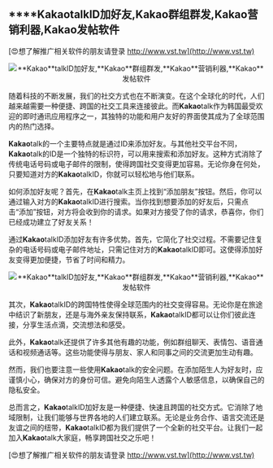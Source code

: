 ## ****Kakao**talkID加好友,**Kakao**群组群发,**Kakao**营销利器,**Kakao**发帖软件**

[😍想了解推广相关软件的朋友请登录 http://www.vst.tw](http://www.vst.tw)

 <center><img src="https://vst.tw/MP4/tuiguang/png/6.png" alt="**Kakao**talkID加好友,**Kakao**群组群发,**Kakao**营销利器,**Kakao**发帖软件"></center>

随着科技的不断发展，我们的社交方式也在不断演变。在这个全球化的时代，人们越来越需要一种便捷、跨国的社交工具来连接彼此。而**Kakao**talk作为韩国最受欢迎的即时通讯应用程序之一，其独特的功能和用户友好的界面使其成为了全球范围内的热门选择。

**Kakao**talk的一个主要特点就是通过ID来添加好友。与其他社交平台不同，**Kakao**talk的ID是一个独特的标识符，可以用来搜索和添加好友。这种方式消除了传统电话号码或电子邮件的限制，使得跨国社交变得更加容易。无论你身在何处，只要知道对方的**Kakao**talkID，你就可以轻松地与他们联系。

如何添加好友呢？首先，在**Kakao**talk主页上找到“添加朋友”按钮。然后，你可以通过输入对方的**Kakao**talkID进行搜索。当你找到想要添加的好友后，只需点击“添加”按钮，对方将会收到你的请求。如果对方接受了你的请求，恭喜你，你们已经成功建立了好友关系！

通过**Kakao**talkID添加好友有许多优势。首先，它简化了社交过程。不需要记住复杂的电话号码或电子邮件地址，只需记住对方的**Kakao**talkID即可。这使得添加好友变得更加便捷，节省了时间和精力。

 <center><img src="https://vst.tw/MP4/tuiguang/png/7.png" alt="**Kakao**talkID加好友,**Kakao**群组群发,**Kakao**营销利器,**Kakao**发帖软件"></center>

其次，**Kakao**talkID的跨国特性使得全球范围内的社交变得容易。无论你是在旅途中结识了新朋友，还是与海外亲友保持联系，**Kakao**talkID都可以让你们彼此连接，分享生活点滴，交流想法和感受。

此外，**Kakao**talk还提供了许多其他有趣的功能，例如群组聊天、表情包、语音通话和视频通话等。这些功能使得与朋友、家人和同事之间的交流更加生动有趣。

然而，我们也要注意一些使用**Kakao**talk的安全问题。在添加陌生人为好友时，应谨慎小心，确保对方的身份可信。避免向陌生人透露个人敏感信息，以确保自己的隐私安全。

总而言之，**Kakao**talkID加好友是一种便捷、快速且跨国的社交方式。它消除了地域限制，让我们能够与世界各地的人们建立联系。无论是业务合作、语言交流还是友谊之间的纽带，**Kakao**talkID都为我们提供了一个全新的社交平台。让我们一起加入**Kakao**talk大家庭，畅享跨国社交之乐吧！

[😍想了解推广相关软件的朋友请登录 http://www.vst.tw](http://www.vst.tw)



